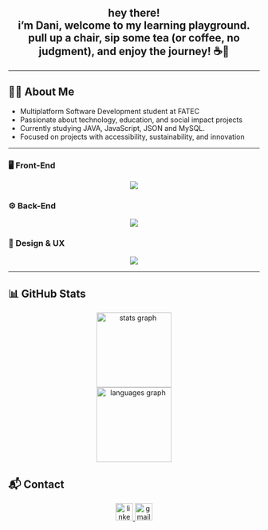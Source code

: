 <h2 align="center">hey there!<br>i’m Dani, welcome to my learning playground.<br> pull up a chair, sip some tea (or coffee, no judgment), and enjoy the journey! ☕🚀</h2>

---

## 👩‍💻 About Me

- Multiplatform Software Development student at FATEC  
- Passionate about technology, education, and social impact projects  
- Currently studying JAVA, JavaScript, JSON and MySQL.  
- Focused on projects with accessibility, sustainability, and innovation  

---

### 🖥️ Front-End

<p align="center">
  <a href="https://skillicons.dev">
    <img src="https://skillicons.dev/icons?i=html,css,javascript,bootstrap&theme=light" />
  </a>
</p>

### ⚙️ Back-End

<p align="center">
  <a href="https://skillicons.dev">
    <img src="https://skillicons.dev/icons?i=php,mysql&theme=light" />
  </a>
</p>

### 🎨 Design & UX

<p align="center">
  <a href="https://skillicons.dev">
    <img src="https://skillicons.dev/icons?i=figma,adobexd&theme=light" />
  </a>
</p>

---

## 📊 GitHub Stats

<div align="center">
  <img src="https://github-readme-stats.vercel.app/api?username=dvnxfx&hide_title=false&hide_rank=false&show_icons=true&include_all_commits=true&count_private=true&disable_animations=false&theme=dracula&locale=en&hide_border=false" height="150" alt="stats graph" />
</div>
<div align="center">
   <img src="https://github-readme-stats.vercel.app/api/top-langs?username=dvnxfx&locale=en&hide_title=false&layout=compact&card_width=320&langs_count=5&theme=dracula&hide_border=false" height="150" alt="languages graph" />
</div>


## 📬 Contact

<div align="center">
  <a href="https://www.linkedin.com/in/danieli-fiel-reis-704914202/" target="_blank">
    <img src="https://img.shields.io/static/v1?message=LinkedIn&logo=linkedin&label=&color=0077B5&logoColor=white&labelColor=&style=for-the-badge" height="35" alt="linkedin logo" />
  </a>
  <a href="mailto:danielifiel99@gmail.com" target="_blank">
    <img src="https://img.shields.io/static/v1?message=Gmail&logo=gmail&label=&color=D14836&logoColor=white&labelColor=&style=for-the-badge" height="35" alt="gmail logo" />
  </a>
</div>


